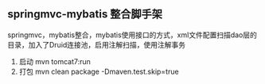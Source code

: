 ## springmvc-mybatis 整合脚手架 

springmvc，mybatis整合，mybatis使用接口的方式，xml文件配置扫描dao层的目录，加入了Druid连接池，启用注解扫描，使用注解事务

1. 启动 mvn tomcat7:run 
2. 打包 mvn clean package -Dmaven.test.skip=true